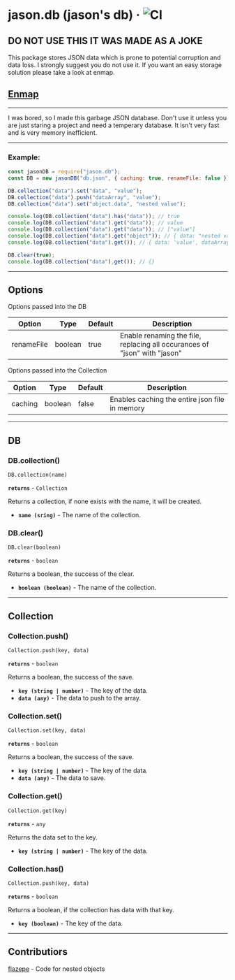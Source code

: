 # jason.db (jason's db) &middot; ![CI][ci]

## DO NOT USE THIS IT WAS MADE AS A JOKE

This package stores JSON data which is prone to potential corruption and data loss. I strongly suggest you do not use it. If you want an easy storage solution please take a look at enmap.

## [Enmap](https://enmap.evie.codes/)

---

I was bored, so I made this garbage JSON database. Don't use it unless you are just staring a project and need a temperary database. It isn't very fast and is very memory inefficient.

---

### Example:

```js
const jasonDB = require("jason.db");
const DB = new jasonDB("db.json", { caching: true, renameFile: false });

DB.collection("data").set("data", "value");
DB.collection("data").push("dataArray", "value");
DB.collection("data").set("object.data", "nested value");

console.log(DB.collection("data").has("data")); // true
console.log(DB.collection("data").get("data")); // value
console.log(DB.collection("data").get("data")); // ["value"]
console.log(DB.collection("data").get("object")); // { data: "nested value" }
console.log(DB.collection("data").get()); // { data: 'value', dataArray: [ 'value' ], object: { data: 'nested value' } }

DB.clear(true);
console.log(DB.collection("data").get()); // {}
```

---

## Options

Options passed into the DB

| Option     | Type    | Default | Description                                                               |
| ---------- | ------- | ------- | ------------------------------------------------------------------------- |
| renameFile | boolean | true    | Enable renaming the file, replacing all occurances of "json" with "jason" |

Options passed into the Collection

| Option  | Type    | Default | Description                                    |
| ------- | ------- | ------- | ---------------------------------------------- |
| caching | boolean | false   | Enables caching the entire json file in memory |

---

## DB

### DB.collection()

`DB.collection(name)`

**`returns`** - `Collection`

Returns a collection, if none exists with the name, it will be created.

- **`name (sring)`** - The name of the collection.

### DB.clear()

`DB.clear(boolean)`

**`returns`** - `boolean`

Returns a boolean, the success of the clear.

- **`boolean (boolean)`** - The name of the collection.

---

## Collection

### Collection.push()

`Collection.push(key, data)`

**`returns`** - `boolean`

Returns a boolean, the success of the save.

- **`key (string | number)`** - The key of the data.
- **`data (any)`** - The data to push to the array.

### Collection.set()

`Collection.set(key, data)`

**`returns`** - `boolean`

Returns a boolean, the success of the save.

- **`key (string | number)`** - The key of the data.
- **`data (any)`** - The data to save.

### Collection.get()

`Collection.get(key)`

**`returns`** - `any`

Returns the data set to the key.

- **`key (string | number)`** - The key of the data.

### Collection.has()

`Collection.push(key, data)`

**`returns`** - `boolean`

Returns a boolean, if the collection has data with that key.

- **`key (boolean)`** - The key of the data.

---

## Contributiors

[flazepe](https://github.com/flazepe) - Code for nested objects

[ci]: https://github.com/Million900o/jason.db/workflows/CI/badge.svg

